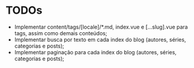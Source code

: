 # TODOs
- Implementar content/tags/[locale]/*.md, index.vue e [...slug].vue para tags, assim como demais conteúdos;
- Implementar busca por texto em cada index do blog (autores, séries, categorias e posts);
- Implementar paginação para cada index do blog (autores, séries, categorias e posts);

